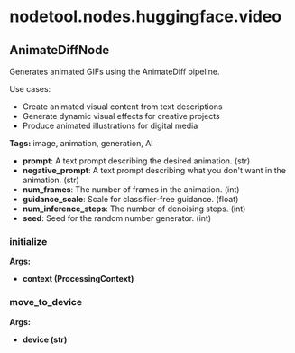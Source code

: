 # nodetool.nodes.huggingface.video

## AnimateDiffNode

Generates animated GIFs using the AnimateDiff pipeline.

Use cases:
- Create animated visual content from text descriptions
- Generate dynamic visual effects for creative projects
- Produce animated illustrations for digital media

**Tags:** image, animation, generation, AI

- **prompt**: A text prompt describing the desired animation. (str)
- **negative_prompt**: A text prompt describing what you don't want in the animation. (str)
- **num_frames**: The number of frames in the animation. (int)
- **guidance_scale**: Scale for classifier-free guidance. (float)
- **num_inference_steps**: The number of denoising steps. (int)
- **seed**: Seed for the random number generator. (int)

### initialize

**Args:**
- **context (ProcessingContext)**

### move_to_device

**Args:**
- **device (str)**

